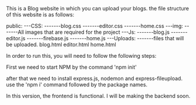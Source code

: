 This is a Blog website in which you can upload your blogs.
the file structure of this website is as follows:

public:
---CSS:
-------blog.css
-------editor.css
-------home.css
---img:
-------All images that are required for the project
---Js:
-------blog.js
-------editor.js
-------firebase.js
-------home.js
---Uploads:
-------files that will be uploaded.
blog.html
editor.html
home.html

In order to run this, you will need to follow the following steps:

First we need to start NPM by the command 'npm init'

after that we need to install express.js, nodemon and express-fileupload.
use the 'npm i' command followed by the package names.

In this version, the frontend is functional. I will be making the backend soon.
